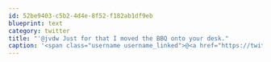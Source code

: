 ```yaml
---
id: 52be9403-c5b2-4d4e-8f52-f182ab1df9eb
blueprint: text
category: twitter
title: "'@jvdw Just for that I moved the BBQ onto your desk."
caption: '<span class="username username_linked">@<a href="https://twitter.com/jvdw" title="John van der Woude">jvdw</a></span> Just for that I moved the BBQ onto your desk.'
---
```

